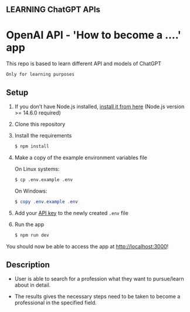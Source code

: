## LEARNING ChatGPT APIs

# OpenAI API - 'How to become a ....' app

This repo is based to learn different API and models of ChatGPT

` Only for learning purposes ` 


## Setup

1. If you don’t have Node.js installed, [install it from here](https://nodejs.org/en/) (Node.js version >= 14.6.0 required)

1. Clone this repository

2. Install the requirements

   ```bash
   $ npm install
   ```

5. Make a copy of the example environment variables file

   On Linux systems: 
   ```bash
   $ cp .env.example .env
   ```
   On Windows:
   ```powershell
   $ copy .env.example .env
   ```
6. Add your [API key](https://beta.openai.com/account/api-keys) to the newly created `.env` file

7. Run the app

   ```bash
   $ npm run dev
   ```

You should now be able to access the app at [http://localhost:3000](http://localhost:3000)!


## Description

* User is able to search for a profession what they want to pursue/learn about in detail.

* The results gives the necessary steps need to be taken to become a professional in the specified field.
